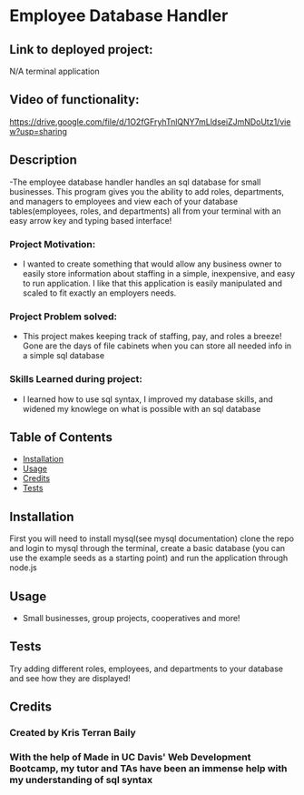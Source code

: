 # Employee Database Handler

## Link to deployed project:
N/A terminal application


## Video of functionality:
https://drive.google.com/file/d/1O2fGFryhTnlQNY7mLldseiZJmNDoUtz1/view?usp=sharing


## Description
-The employee database handler handles an sql database for small businesses. This program gives you the ability to add roles, departments, and managers to employees and view each of your database tables(employees, roles, and departments) all from your terminal with an easy arrow key and typing based interface!

### Project Motivation:
- I wanted to create something that would allow any business owner to easily store information about staffing in a simple, inexpensive, and easy to run application. I like that this application is easily manipulated and scaled to fit exactly an employers needs.

### Project Problem solved:
- This project makes keeping track of staffing, pay, and roles a breeze! Gone are the days of file cabinets when you can store all needed info in a simple sql database

### Skills Learned during project:
- I learned how to use sql syntax, I improved my database skills, and widened my knowlege on what is possible with an sql database

## Table of Contents
- [Installation](#installation)
- [Usage](#usage)
- [Credits](#credits)
- [Tests](#Tests)

## Installation
First you will need to install mysql(see mysql documentation) clone the repo and login to mysql through the terminal, create a basic database (you can use the example seeds as a starting point) and run the application through node.js

## Usage
- Small businesses, group projects, cooperatives and more!

## Tests
Try adding different roles, employees, and departments to your database and see how they are displayed!
## Credits
### Created by Kris Terran Baily
### With the help of Made in UC Davis' Web Development Bootcamp, my tutor and TAs have been an immense help with my understanding of sql syntax